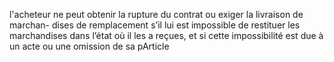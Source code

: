 l'acheteur ne peut obtenir la rupture du contrat ou exiger la livraison de marchan-
dises de remplacement s’il lui est impossible de restituer les marchandises dans l’état où il les
a reçues, et si cette impossibilité est due à un acte ou une omission de sa pArticle